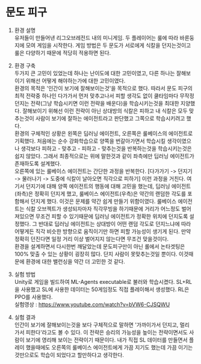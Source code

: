 # 문도 피구

1. 환경 설명  
유저들이 만들어낸 리그오브레전드 내의 미니게임. 두 플레이어는 룰에 따라 바론둥지에 모여 게임을 시작한다. 게임 방법은 두 문도가 서로에게 식칼을 던지는것이고 룰은 다양하기 때문에 적당히 적용하면 된다.

2. 환경 구축  
두가지 큰 고민이 있었는데 하나는 난이도에 대한 고민이였고, 다른 하나는 잘해보이기 위해선 어떻게 해야하는가에 대한 고민이였다.  
환경의 목적은 '인간이 보기에 잘해보이는것'을 목적으로 했다. 따라서 문도 피구의 최적 전략중 하나인 다가가서 먼저 맞추고나서 피할 생각도 없이 쿨타임마다 무작정 던지는 전략(그냥 학습시키면 이런 전략을 배운다)을 학습시키는것을 최대한 지양했다. 잘해보이기 위해선 이런 전략이 아닌 상대방의 식칼은 피하고 내 식칼은 모두 맞추는것이 사람이 보기에 잘하는 에이전트라고 판단했고 그쪽으로 학습시키려고 했다.  
환경의 구체적인 상황은 왼쪽은 딥러닝 에이전트, 오른쪽은 룰베이스의 에이전트로 기획했다. 처음에는 순수 강화학습으로 양쪽을 번갈아가면서 학습시킬 생각이였으나 생각보다 피하고 - 맞추고 - 피하고 - 맞추는것을 반복하는것을 학습시키는것은 쉽지 않았다. 그래서 최종적으로는 위에 말한것과 같이 좌측에만 딥러닝 에이전트가 존재하도록 설계했다.  
오른쪽에 있는 룰베이스 에이전트는 간단한 과정을 반복한다. [다가가기 -> 던지기 -> 물러나기 -> 도중에 식칼이 날아오면 직각으로 피하기] 이런 과정을 거친다. 여기서 던지기에 대해 양쪽 에이전트의 행동에 대해 고민을 했는데, 딥러닝 에이전트(좌측)은 정확히 던지게 했고, 룰베이스 에이전트(우측)은 약간의 랜덤한 각도를 포함해서 던지게 했다. 이것은 문제를 약간 쉽게 만들기 위함이였다. 룰베이스 에이전트는 식칼 오브젝트가 생성되자마자 직각무빙을 하기때문에 거리가 어느정도 벌어져있으면 무조건 피할 수 있기때문에 딥러닝 에이전트가 정확한 위치에 던지도록 설정했다. 그 반대로 딥러닝 에이전트는 상대방이 어떤 랜덤 각도로 던지느냐에 따라 어떻게든 직각 비슷한 방향으로 움직이기만 하면 피할 가능성이 생기게 된다. 만약 정확히 던진다면 일정 거리 이상 벌어지지 않는다면 무조건 맞을것이다.  
환경을 설계하면서 다시한번 깨달았는데 문도피구만이 아닌 롤에서 논타겟팅은 100% 맞출 수 있는 상황이 굉장히 많다. 단지 사람이 못맞추는것일 뿐이다. 이것때문에 환경에 대한 밸런싱을 약간 더 고민한 것 같다.

3. 실험 방법  
Unity로 게임을 빌드하여 ML-Agents executable로 불러와 학습시켰다. SL+RL을 사용했고 SL에 사용한 데이터는 50게임정도 직접 플레이해서 생성했다. RL은 PPO를 사용했다.  
실험영상 : https://www.youtube.com/watch?v=bVW6-CJSQWU

4. 실험 결과  
인간이 보기에 잘해보이는것을 보다 구체적으로 말하면 '가까이가서 던지고, 멀리 가서 피한다'라고도 볼 수 있다. 이 전략은 승리의 가능성을 높이는 전략이면서도 사람이 보기에 영리해 보이는 전략이기 때문이다. 내가 직접 SL 데이터를 만들면서 플레이 했을때에도 오른쪽의 룰베이스 에이전트에게 가끔 지기도 했는데 가끔 이기는것만으로도 학습이 되었다고 할만하다고 생각한다.
